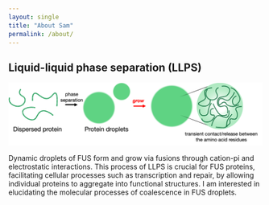 ```yaml
---
layout: single
title: "About Sam"
permalink: /about/
---
```

## Liquid-liquid phase separation (LLPS)
![LLPS](/assets/images/research/research_LLPS_1.png)

Dynamic droplets of FUS form and grow via fusions through cation-pi and electrostatic interactions. This process of LLPS is crucial for FUS proteins, facilitating cellular processes such as transcription and repair, by allowing individual proteins to aggregate into functional structures. I am interested in elucidating the molecular processes of coalescence in FUS droplets.